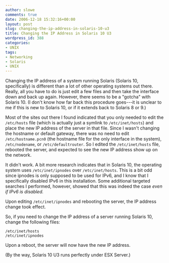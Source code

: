 ```yaml
---
author: slowe
comments: true
date: 2006-12-18 15:32:16+00:00
layout: post
slug: changing-the-ip-address-in-solaris-10-u3
title: Changing the IP Address in Solaris 10 U3
wordpress_id: 388
categories:
- UNIX
tags:
- Networking
- Solaris
- UNIX
---
```


Changing the IP address of a system running Solaris (Solaris 10, specifically) is different than a lot of other operating systems out there. Really, all you have to do is just edit a few files and then take the interface down and back up again. However, there seems to be a "gotcha" with Solaris 10. (I don't know how far back this procedure goes---it is unclear to me if this is new to Solaris 10, or if it extends back to Solaris 8 or 9.)

Most of the sites out there I found indicated that you only needed to edit the `/etc/hosts` file (which is actually just a symlink to `/etc/inet/hosts`) and place the new IP address of the server in that file. Since I wasn't changing the hostname or default gateway, there was no need to edit `/etc/hostname.pcn0` (the hostname file for the only interface in the system), `/etc/nodename`, or `/etc/defaultrouter`. So I edited the `/etc/inet/hosts` file, rebooted the server, and expected to see the new IP address show up on the network.

It didn't work. A bit more research indicates that in Solaris 10, the operating system uses `/etc/inet/ipnodes` over `/etc/inet/hosts`. This is a bit odd since ipnodes is only supposed to be used for IPv6, and I know that I specifically disabled IPv6 in this installation. Some additional targeted searches I performed, however, showed that this was indeed the case _even if IPv6 is disabled._

Upon editing `/etc/inet/ipnodes` and rebooting the server, the IP address change took effect.

So, if you need to change the IP address of a server running Solaris 10, change the following files:

    /etc/inet/hosts
    /etc/inet/ipnodes

Upon a reboot, the server will now have the new IP address.

(By the way, Solaris 10 U3 runs perfectly under ESX Server.)
